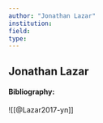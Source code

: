 ```yaml
---
author: "Jonathan Lazar"
institution:
field:
type:
---
```


## Jonathan Lazar
#### Bibliography:

![[@Lazar2017-yn]]